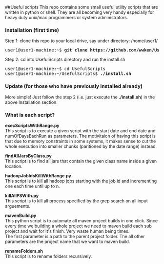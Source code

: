 ##Useful scripts
This repo contains some small useful utility scripts that are written in python or shell.  They are all becoming very handy especially for heavy duty unix/mac programmers or system administrators.

### Installation (first time)
Step 1: clone this repo to your local drive, say under directory: /home/user1/
<pre>
user1@user1-machine:~$ <b>git clone https://github.com/wwken/UsefulScripts.git</b>
</pre>

Step 2: cd into UsefulScripts directory and run the install.sh
<pre>
user1@user1-machine:~$ cd UsefulScripts
user1@user1-machine:~/UsefulScripts$ <b>./install.sh</b>
</pre>

### Update (for those who have previously installed already)
More simple!  Just follow the step 2 (i.e. just execute the <b>./install.sh</b>) in the above Installation section. 


### What is each script?
<b>execScriptsWithRange.py</b>
<br/>
This script is to execute a given script with the start date and end date and numOfDaysEachRun as parameters.
The motivitaion of having this script is that due to memory constraints in some systems, it makes sense to cut the whole execution into smaller chunks (paritioned by the date range) instead.

<b>findAllJarsByClass.py</b>
<br/>
This script is to find all jars that contain the given class name inside a given location.

<b>hadoopJobIdsKillWithRange.py</b>
<br/>
This script is to kill all hadoop jobs starting with the job id and incrementing one each time until up to n.

<b>killAllPSWith.py</b>
<br/>
This script is to kill all process specified by the grep search on all input arguements.

<b>mavenBuild.py</b>
<br/>
This python script is to automate all maven project builds in one click.  Since every time we building a whole project we need to maven build each sub project and wait for It's finish.  Very waste human being times.  
The first parameter is a path to the parent project folder.
The all other parameters are the project name that we want to maven build.

<b>renameFolders.sh</b>
<br/>
This script is to rename folders recursively.  
